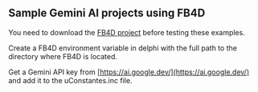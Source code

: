 ## Sample Gemini AI projects using FB4D 

You need to download the [FB4D project](https://github.com/SchneiderInfosystems/FB4D) before testing these examples.

Create a FB4D environment variable in delphi with the full path to the directory where FB4D is located.

Get a Gemini API key from [https://ai.google.dev/](https://ai.google.dev/) and add it to the uConstantes.inc file.
